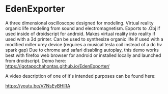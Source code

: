 # EdenExporter
A three dimensional oscilloscope designed for modeling. 
Virtual reality organic life modeling from sound and electromagnetism.  Exports to .Obj if used inside of droidscript for android. Makes virtual reality into reality if used with a 3d printer. Can be used to synthesize organic life if used with a modified miller urey device (requires a musical tesla coil instead of a dc hv spark gap) Due to chrome and safari disabling autoplay, this demo works best with firefox web browser for android or installed locally and launched from droidscript. Demo here: https://igotapochahontas.github.io/EdenExporter/

A video description of one of it's intended purposes can be found here:

https://youtu.be/V7NsEyBHlRA

